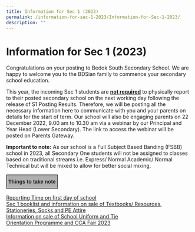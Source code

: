 ```yaml
---
title: Information for Sec 1 (2023)
permalink: /information-for-sec-1-2023/Information-for-Sec-1-2023/
description: ""
---
```

Information for Sec 1 (2023)
============================

Congratulations on your posting to Bedok South Secondary School. We are happy to welcome you to the BDSian family to commence your secondary school education.

  

This year, the incoming Sec 1 students are <u><b>not required</b></u> to physically report to their posted secondary school on the next working day following the release of S1 Posting Results. Therefore, we will be posting all the necessary information here to communicate with you and your parents on details for the start of term. Our school will also be engaging parents on 22 December 2022, 9.00 am to 10.30 am via a webinar by our Principal and Year Head (Lower Secondary). The link to access the webinar will be posted on Parents Gateway.

  

<b>Important to note:</b> As our school is a Full Subject Based Banding (FSBB) school in 2023, all Secondary One students will not be assigned to classes based on traditional streams i.e. Express/ Normal Academic/ Normal Technical but will be mixed to allow for better social mixing.

<style type="text/css">
.tg  {border-collapse:collapse;border-spacing:0;}
.tg td{border-color:black;border-style:solid;border-width:1px;font-family:Arial, sans-serif;font-size:14px;
  overflow:hidden;padding:10px 5px;word-break:normal;}
.tg th{border-color:black;border-style:solid;border-width:1px;font-family:Arial, sans-serif;font-size:14px;
  font-weight:normal;overflow:hidden;padding:10px 5px;word-break:normal;}
.tg .tg-xxiv{background-color:#B0B0B0;color:#222;font-weight:bold;text-align:left;vertical-align:middle}
</style>
<table class="tg">
<thead>
  <tr>
    <td class="tg-xxiv"><span style="color:#222;background-color:#B0B0B0">Things to take note</span></td>
  </tr>
</thead>
</table>

[Reporting Time on first day of school](/information-for-sec-1-2023/Reporting-Time-on-First-Day-of-School/) <br>
[Sec 1 booklist and information on sale of Textbooks/ Resources, Stationeries, Socks and PE Attire](/information-for-sec-1-2023/Purchase-of-Books-Stationeries-Socks-PE-Attire-and-Booklist-for-2023/) <br>
[Information on sale of School Uniform and Tie](/information-for-sec-1-2023/Purchase-of-School-Uniform-and-Tie/) <br>
[Orientation Programme and CCA Fair 2023](/information-for-sec-1-2023/Orientation-Programme-and-CCA-Fair-2023/)
